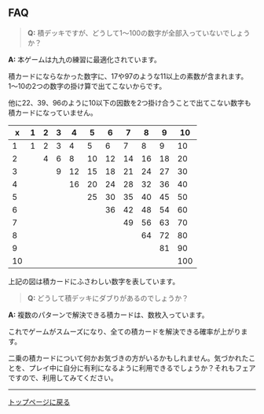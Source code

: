 ## FAQ

> __Q:__ 積デッキですが、どうして1〜100の数字が全部入っていないでしょうか？

__A:__ 本ゲームは九九の練習に最適化されています。

積カードにならなかった数字に、17や97のような11以上の素数が含まれます。1〜10の2つの数字の掛け算で出てこないからです。

他に22、39、96のように10以下の因数を2つ掛け合うことで出てこない数字も積カードになっていません。

| x | 1 | 2 | 3 | 4 | 5 | 6 | 7 | 8 | 9 | 10|
|---|---|---|---|---|---|---|---|---|---|---|
| 1 | 1 | 2 | 3 | 4 | 5 | 6 | 7 | 8 | 9 | 10|
| 2 |   | 4 | 6 | 8 | 10| 12| 14| 16| 18| 20|
| 3 |   |   | 9 | 12| 15| 18| 21| 24| 27| 30|
| 4 |   |   |   | 16| 20| 24| 28| 32| 36| 40|
| 5 |   |   |   |   | 25| 30| 35| 40| 45| 50|
| 6 |   |   |   |   |   | 36| 42| 48| 54| 60|
| 7 |   |   |   |   |   |   | 49| 56| 63| 70|
| 8 |   |   |   |   |   |   |   | 64| 72| 80|
| 9 |   |   |   |   |   |   |   |   | 81| 90|
| 10|   |   |   |   |   |   |   |   |   |100|

上記の図は積カードにふさわしい数字を表しています。

> __Q:__ どうして積デッキにダブりがあるのでしょうか？

__A:__ 複数のパターンで解決できる積カードは、数枚入っています。

これでゲームがスムーズになり、全ての積カードを解決できる確率が上がります。

二乗の積カードについて何かお気づきの方がいるかもしれません。気づかれたことを、プレイ中に自分に有利になるように利用できるでしょうか？それもフェアですので、利用してみてください。

---
[トップページに戻る](https://alecrem.github.io/multiplin/README-ja)